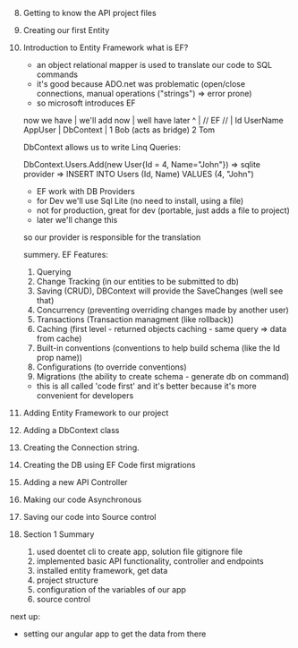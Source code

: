 8. Getting to know the API project files
9. Creating our first Entity
10. Introduction to Entity Framework
    what is EF?

    - an object relational mapper is used to translate our code to SQL commands
    - it's good because ADO.net was problematic (open/close connections, manual operations ("strings") => error prone)
    - so microsoft introduces EF

    now we have | we'll add now | well have later
    ^           |   // EF //    | Id    UserName
    AppUser     |   DbContext   |  1    Bob
                (acts as bridge)   2    Tom

    DbContext allows us to write Linq Queries:

    DbContext.Users.Add(new User{Id = 4, Name="John"}) => sqlite provider => INSERT INTO Users (Id, Name) VALUES (4, "John")

    - EF work with DB Providers
    - for Dev we'll use Sql Lite (no need to install, using a file)
    - not for production, great for dev (portable, just adds a file to project)
    - later we'll change this

    so our provider is responsible for the translation

    summery. EF Features:
    1. Querying
    2. Change Tracking (in our entities to be submitted to db)
    3. Saving (CRUD), DBContext will provide the SaveChanges (well see that)
    4. Concurrency (preventing overriding changes made by another user)
    5. Transactions (Transaction managment (like rollback))
    6. Caching (first level - returned objects caching - same query => data from cache)
    7. Built-in conventions (conventions to help build schema (like the Id prop name))
    8. Configurations (to override conventions)
    9. Migrations (the ability to create schema  - generate db on command)

    - this is all called 'code first' and it's better because it's more convenient for developers





 
11. Adding Entity Framework to our project
12. Adding a DbContext class
13. Creating the Connection string.
14. Creating the DB using EF Code first migrations
15. Adding a new API Controller
16. Making our code Asynchronous
17. Saving our code into Source control

18. Section 1 Summary
    1. used doentet cli to create app, solution file gitignore file 
    2. implemented basic API functionality, controller and endpoints
    3. installed entity framework, get data
    4. project structure
    5. configuration of the variables of our app
    6. source control

next up:
- setting our angular app to get the data from there
